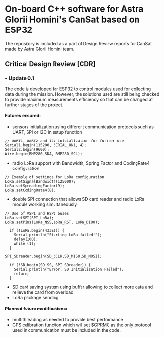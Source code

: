 # On-board C++ software for Astra Glorii Homini's CanSat based on ESP32

The repository is included as a part of Design Review reports for CanSat made by Astra Glorii Homini team. 
## Critical Design Review [CDR]

### -  Update 0.1
The code is developed for ESP32 to control modules used for collecting data during the mission. However, the solutions used are still being checked to provide maximum measurements efficiency so that can be changed at further stages of the project.

#### Futures ensured:
* sensors initialization using different communication protocols such as UART, SPI or I2C in setup function
``` {.cpp}
// UART1, UART2 and I2C inicialization for further use 
Serial1.begin(115200, SERIAL_8N1, 4);
Serial2.begin(9600);
Wire.begin(BMP280_SDA, BMP280_SCL);
```
* radio LoRa support with Bandwidth, Spring Factor and CodingRate4 configuration
``` {.cpp}
// Example of settings for LoRa configuration
LoRa.setSignalBandwidth(125000); 
LoRa.setSpreadingFactor(9);
LoRa.setCodingRate4(8);
```
* double SPI connection that allows SD card reader and radio LoRa module working simultaneously
``` {.cpp}
// Use of VSPI and HSPI buses  
LoRa.setSPI(SPI_LoRa);
LoRa.setPins(LoRa_NSS,LoRa_RST, LoRa_DIO0);

  if (!LoRa.begin(433E6)) {
    Serial.println("Starting LoRa failed!");
    delay(100);
    while (1);
  }

SPI_SDreader.begin(SD_SCLK,SD_MISO,SD_MOSI);

  if (!SD.begin(SD_SS, SPI_SDreader)) {
    Serial.println("Error, SD Initialization Failed");
    return;
  }
```
* SD card saving system using buffer allowing to collect more data and relieve the card from overload
* LoRa package sending 

#### Planned future modifications:
* multithreading as needed to provide best performance
* GPS calibration function which will set $GPRMC as the only protocol used in communication must be included in the code. 
